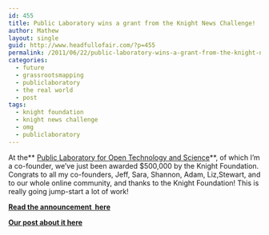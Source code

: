 ```yaml
---
id: 455
title: Public Laboratory wins a grant from the Knight News Challenge!
author: Mathew
layout: single
guid: http://www.headfullofair.com/?p=455
permalink: /2011/06/22/public-laboratory-wins-a-grant-from-the-knight-news-challenge/
categories:
  - future
  - grassrootsmapping
  - publiclaboratory
  - the real world
  - post
tags:
  - knight foundation
  - knight news challenge
  - omg
  - publiclaboratory
---
```

At the** [Public Laboratory for Open Technology and Science][1]**, of which I&#8217;m a co-founder, we&#8217;ve just been awarded $500,000 by the Knight Foundation. Congrats to all my co-founders, Jeff, Sara, Shannon, Adam, Liz,Stewart, and to our whole online community, and thanks to the Knight Foundation! This is really going jump-start a lot of work!

**[Read the announcement  here][2]**

**[Our post about it here][3]**

 [1]: http://publiclaboratory.org/home
 [2]: http://www.knightfoundation.org/blogs/knightblog/2011/6/22/announcing-2011-knight-news-challenge-winners/
 [3]: http://grassrootsmapping.org/2011/06/the-public-laboratory-for-open-technology-and-science-receives-support-for-expanding-civic-science-programs/